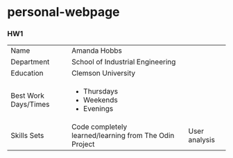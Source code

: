 # personal-webpage

<html>
<h3>HW1</h3>
<table>
  <tr>
    <td>Name</td>
    <td>Amanda Hobbs</td>
  </tr>
  <tr>
    <td>Department</td>
    <td>School of Industrial Engineering</td>  
  </tr>
  <tr>
    <td>Education</td>
    <td>Clemson University</td>
  </tr>
  <tr>
    <td>Best Work Days/Times</td>
    <td>
    <ul>
    <li>Thursdays</li>
    <li>Weekends</li>
    <li>Evenings</li>
    </ul></td>
  </tr>
  <tr>
    <td>Skills Sets</td>
    <td>Code completely learned/learning from The Odin Project</td>
    <td>User analysis</td>
  </tr>
  <tr>
  </tr>
  <tr>
  </tr>
</table>
<html>
